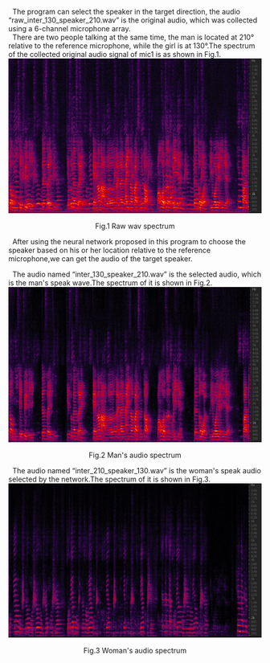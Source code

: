   &nbsp; The program can select  the speaker in the target direction, the audio “raw_inter_130_speaker_210.wav” is the original audio, which was collected using a 6-channel microphone array.<br>
  &nbsp; There are two people talking at the same time, the man is located at 210° relative to the reference microphone, while the girl is at 130°.The spectrum of the collected original audio
signal of mic1 is as shown in Fig.1.
![Fig.1 Raw wav spectrum](raw.png)
<p align="center">
Fig.1 Raw wav spectrum
</p>

&nbsp; After using the neural network proposed in this program to choose the speaker based on his or her location relative to the reference microphone,we can get the audio of the target speaker.<br>


&nbsp; The audio named “inter_130_speaker_210.wav”  is the selected audio, which is the man's speak wave.The spectrum of it is shown in Fig.2.
![Fig.2 Man's audio spectrum](man.png)
<p align="center">
Fig.2 Man's audio spectrum
</p>


&nbsp; The audio named “inter_210_speaker_130.wav” is the woman's speak audio selected by the network.The spectrum of it is shown in Fig.3.
![Fig.3 Woman's audio spectrum](woman.png)
<p align="center">
Fig.3 Woman's audio spectrum
</p>











 
